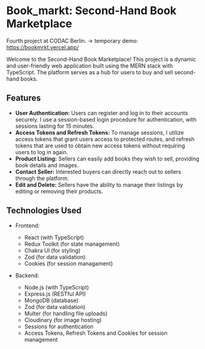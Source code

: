 # Book_markt: Second-Hand Book Marketplace
Fourth project at CODAC Berlin. -> temporary demo: https://bookmrkt.vercel.app/

Welcome to the Second-Hand Book Marketplace! This project is a dynamic and user-friendly web application built using the MERN stack with TypeScript. 
The platform serves as a hub for users to buy and sell second-hand books.

## Features

- **User Authentication:** Users can register and log in to their accounts securely. I use a session-based login procedure for authentication, with sessions lasting for 15 minutes.
- **Access Tokens and Refresh Tokens:** To manage sessions, I utilize access tokens that grant users access to protected routes, and refresh tokens that are used to obtain new access tokens without requiring users to log in again.
- **Product Listing:** Sellers can easily add books they wish to sell, providing book details and images.
- **Contact Seller:** Interested buyers can directly reach out to sellers through the platform.
- **Edit and Delete:** Sellers have the ability to manage their listings by editing or removing their products.


## Technologies Used

- Frontend:
  - React (with TypeScript)
  - Redux Toolkit (for state management)
  - Chakra UI (for styling)
  - Zod (for data validation)
  - Cookies (for session managament)

- Backend:
  - Node.js (with TypeScript)
  - Express.js (RESTful API)
  - MongoDB (database)
  - Zod (for data validation)
  - Multer (for handling file uploads)
  - Cloudinary (for image hosting)
  - Sessions for authentication
  - Access Tokens, Refresh Tokens and Cookies for session management
